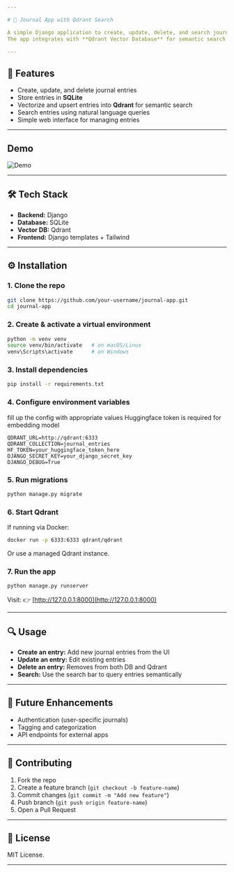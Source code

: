 ```yaml
---

# 📝 Journal App with Qdrant Search

A simple Django application to create, update, delete, and search journal entries.
The app integrates with **Qdrant Vector Database** for semantic search functionality.

---
```


## 🚀 Features

* Create, update, and delete journal entries
* Store entries in **SQLite**
* Vectorize and upsert entries into **Qdrant** for semantic search
* Search entries using natural language queries
* Simple web interface for managing entries

---

## Demo
![Demo](Journal-app-demo.gif)

---

## 🛠️ Tech Stack

* **Backend:** Django
* **Database:** SQLite
* **Vector DB:** Qdrant
* **Frontend:** Django templates + Tailwind

---

## ⚙️ Installation

### 1. Clone the repo

```bash
git clone https://github.com/your-username/journal-app.git
cd journal-app
```

### 2. Create & activate a virtual environment

```bash
python -m venv venv
source venv/bin/activate   # on macOS/Linux
venv\Scripts\activate      # on Windows
```

### 3. Install dependencies

```bash
pip install -r requirements.txt
```

### 4. Configure environment variables

fill up the config with appropriate values
Huggingface token is required for embedding model

```env
QDRANT_URL=http://qdrant:6333
QDRANT_COLLECTION=journal_entries
HF_TOKEN=your_huggingface_token_here
DJANGO_SECRET_KEY=your_django_secret_key
DJANGO_DEBUG=True
```

### 5. Run migrations

```bash
python manage.py migrate
```

### 6. Start Qdrant

If running via Docker:

```bash
docker run -p 6333:6333 qdrant/qdrant
```

Or use a managed Qdrant instance.

### 7. Run the app

```bash
python manage.py runserver
```

Visit: 👉 [http://127.0.0.1:8000](http://127.0.0.1:8000)

---

## 🔍 Usage

* **Create an entry:** Add new journal entries from the UI
* **Update an entry:** Edit existing entries
* **Delete an entry:** Removes from both DB and Qdrant
* **Search:** Use the search bar to query entries semantically

---

## 📌 Future Enhancements

* Authentication (user-specific journals)
* Tagging and categorization
* API endpoints for external apps

---

## 🤝 Contributing

1. Fork the repo
2. Create a feature branch (`git checkout -b feature-name`)
3. Commit changes (`git commit -m "Add new feature"`)
4. Push branch (`git push origin feature-name`)
5. Open a Pull Request

---

## 📜 License

MIT License.

---